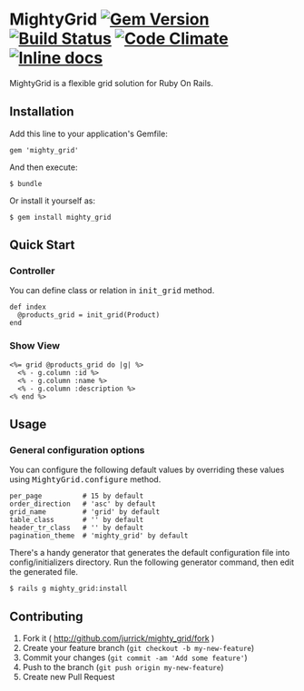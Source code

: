 # MightyGrid [![Gem Version](http://img.shields.io/gem/v/mighty_grid.svg)](http://badge.fury.io/rb/mighty_grid) [![Build Status](https://travis-ci.org/jurrick/mighty_grid.svg?branch=master)](https://travis-ci.org/jurrick/mighty_grid) [![Code Climate](https://codeclimate.com/github/jurrick/mighty_grid.png)](https://codeclimate.com/github/jurrick/mighty_grid) [![Inline docs](http://inch-pages.github.io/github/jurrick/mighty_grid.png)](http://inch-pages.github.io/github/jurrick/mighty_grid)

MightyGrid is a flexible grid solution for Ruby On Rails.

## Installation

Add this line to your application's Gemfile:

    gem 'mighty_grid'

And then execute:

    $ bundle

Or install it yourself as:

    $ gem install mighty_grid

## Quick Start

### Controller

You can define class or relation in <tt>init_grid</tt> method.
```
def index
  @products_grid = init_grid(Product)
end
```

### Show View

```
<%= grid @products_grid do |g| %>
  <% - g.column :id %>
  <% - g.column :name %>
  <% - g.column :description %>
<% end %>
```

## Usage

### General configuration options

You can configure the following default values by overriding these values using <tt>MightyGrid.configure</tt> method.
```
per_page          # 15 by default
order_direction   # 'asc' by default
grid_name         # 'grid' by default
table_class       # '' by default
header_tr_class   # '' by default
pagination_theme  # 'mighty_grid' by default
```

There's a handy generator that generates the default configuration file into config/initializers directory.
Run the following generator command, then edit the generated file.

    $ rails g mighty_grid:install

## Contributing

1. Fork it ( http://github.com/jurrick/mighty_grid/fork )
2. Create your feature branch (`git checkout -b my-new-feature`)
3. Commit your changes (`git commit -am 'Add some feature'`)
4. Push to the branch (`git push origin my-new-feature`)
5. Create new Pull Request
